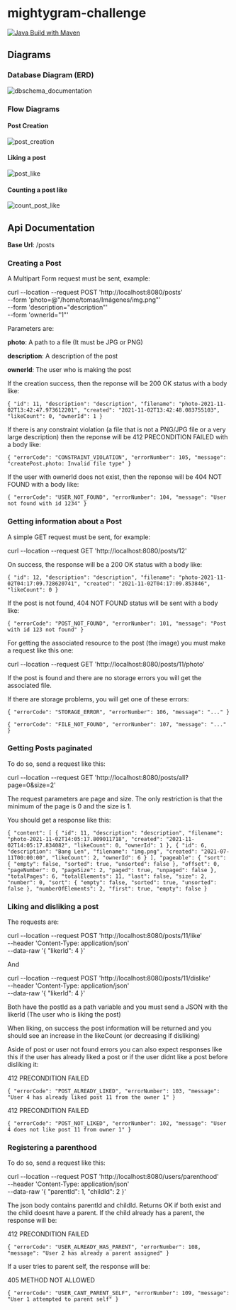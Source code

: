 # mightygram-challenge
[![Java Build with Maven](https://github.com/pintotomas/mightygram-challenge/actions/workflows/maven.yml/badge.svg)](https://github.com/pintotomas/mightygram-challenge/actions/workflows/maven.yml)

## Diagrams

### Database Diagram (ERD)

![dbschema_documentation](https://user-images.githubusercontent.com/15394292/139922850-e8bd87d4-3cce-4080-98c1-5b5cb58db995.jpeg)

### Flow Diagrams

#### Post Creation

![post_creation](https://user-images.githubusercontent.com/15394292/139922252-731b2ef7-cd41-4b49-a113-f3710668beea.jpeg)

#### Liking a post

![post_like](https://user-images.githubusercontent.com/15394292/139922338-a5d2f8c0-1f96-40f4-8bef-7e81328da18d.jpeg)

#### Counting a post like

![count_post_like](https://user-images.githubusercontent.com/15394292/139922374-dfda1cce-0812-4b22-87e9-e75a4cb609d5.jpeg)


## Api Documentation

**Base Url**: /posts

### Creating a Post

A Multipart Form request must be sent, example:

curl --location --request POST 'http://localhost:8080/posts' \
--form 'photo=@"/home/tomas/Imágenes/img.png"' \
--form 'description="description"' \
--form 'ownerId="1"'

Parameters are:

**photo**: A path to a file (It must be JPG or PNG)

**description**: A description of the post

**ownerId**: The user who is making the post

If the creation success, then the reponse will be 200 OK status with a body like:

`{
    "id": 11,
    "description": "description",
    "filename": "photo-2021-11-02T13:42:47.973612201",
    "created": "2021-11-02T13:42:48.083755103",
    "likeCount": 0,
    "ownerId": 1
}`

If there is any constraint violation (a file that is not a PNG/JPG file or a very large description) then the reponse will be 412 PRECONDITION FAILED with a body like:

`{
    "errorCode": "CONSTRAINT_VIOLATION",
    "errorNumber": 105,
    "message": "createPost.photo: Invalid file type"
}`

If the user with ownerId does not exist, then the reponse will be 404 NOT FOUND with a body like:

`{
    "errorCode": "USER_NOT_FOUND",
    "errorNumber": 104,
    "message": "User not found with id 1234"
}`

### Getting information about a Post

A simple GET request must be sent, for example:

curl --location --request GET 'http://localhost:8080/posts/12'

On success, the response will be a 200 OK status with a body like:

`{
    "id": 12,
    "description": "description",
    "filename": "photo-2021-11-02T04:17:09.728620741",
    "created": "2021-11-02T04:17:09.853846",
    "likeCount": 0
}`

If the post is not found, 404 NOT FOUND status will be sent with a body like:

`{
    "errorCode": "POST_NOT_FOUND",
    "errorNumber": 101,
    "message": "Post with id 123 not found"
}`

For getting the associated resource to the post (the image) you must make a request like this one:

curl --location --request GET 'http://localhost:8080/posts/11/photo'

If the post is found and there are no storage errors you will get the associated file. 

If there are storage problems, you will get one of these errors:

`{
    "errorCode": "STORAGE_ERROR",
    "errorNumber": 106,
    "message": "..."
}`

`{
    "errorCode": "FILE_NOT_FOUND",
    "errorNumber": 107,
    "message": "..."
}`

### Getting Posts paginated

To do so, send a request like this:

curl --location --request GET 'http://localhost:8080/posts/all?page=0&size=2'

The request parameters are page and size. The only restriction is that the minimum of the page is 0 and the size is 1.

You should get a response like this:

`{
    "content": [
        {
            "id": 11,
            "description": "description",
            "filename": "photo-2021-11-02T14:05:17.809011718",
            "created": "2021-11-02T14:05:17.834082",
            "likeCount": 0,
            "ownerId": 1
        },
        {
            "id": 6,
            "description": "Bang Len",
            "filename": "img.png",
            "created": "2021-07-11T00:00:00",
            "likeCount": 2,
            "ownerId": 6
        }
    ],
    "pageable": {
        "sort": {
            "empty": false,
            "sorted": true,
            "unsorted": false
        },
        "offset": 0,
        "pageNumber": 0,
        "pageSize": 2,
        "paged": true,
        "unpaged": false
    },
    "totalPages": 6,
    "totalElements": 11,
    "last": false,
    "size": 2,
    "number": 0,
    "sort": {
        "empty": false,
        "sorted": true,
        "unsorted": false
    },
    "numberOfElements": 2,
    "first": true,
    "empty": false
}`

### Liking and disliking a post

The requests are:

curl --location --request POST 'http://localhost:8080/posts/11/like' \
--header 'Content-Type: application/json' \
--data-raw '{
    "likerId": 4
}'

And

curl --location --request POST 'http://localhost:8080/posts/11/dislike' \
--header 'Content-Type: application/json' \
--data-raw '{
    "likerId": 4
}'

Both have the postId as a path variable and you must send a JSON with the likerId (The user who is liking the post) 

When liking, on success the post information will be returned and you should see an increase in the likeCount (or decreasing if disliking)

Aside of post or user not found errors you can also expect responses like this if the user has already liked a post or if the user didnt like a post before disliking it:

412 PRECONDITION FAILED

`{
    "errorCode": "POST_ALREADY_LIKED",
    "errorNumber": 103,
    "message": "User 4 has already liked post 11 from the owner 1"
}`

412 PRECONDITION FAILED

`{
    "errorCode": "POST_NOT_LIKED",
    "errorNumber": 102,
    "message": "User 4 does not like post 11 from owner 1"
}`

### Registering a parenthood

To do so, send a request like this:

curl --location --request POST 'http://localhost:8080/users/parenthood' \
--header 'Content-Type: application/json' \
--data-raw '{
    "parentId": 1,
    "childId": 2
}'

The json body contains parentId and childId. Returns OK if both exist and the child doesnt have a parent. If the child already has a parent, the response will be:

412 PRECONDITION FAILED

`{
    "errorCode": "USER_ALREADY_HAS_PARENT",
    "errorNumber": 108,
    "message": "User 2 has already a parent assigned"
}`

If a user tries to parent self, the response will be:

405 METHOD NOT ALLOWED

`{
    "errorCode": "USER_CANT_PARENT_SELF",
    "errorNumber": 109,
    "message": "User 1 attempted to parent self"
}`





